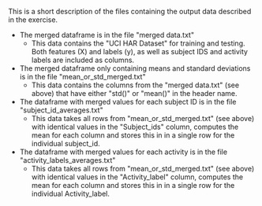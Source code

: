 This is a short description of the files containing the output data described in the exercise.

* The merged dataframe is in the file "merged data.txt"
    * This data contains the "UCI HAR Dataset" for training and 
      testing. Both features (X) and labels (y), as well as 
      subject IDS and activity labels are included as columns.
* The merged dataframe only containing means and standard 
deviations is in the file "mean_or_std_merged.txt"
    * This data contains the columns from the "merged data.txt" 
      (see above) that have either "std()" or "mean()" in the 
      header name.
* The dataframe with merged values for each subject ID is in the file "subject_id_averages.txt"
    * This data takes all rows from "mean_or_std_merged.txt" (see 
      above) with identical values in the "Subject_ids" column, computes the mean for each column and stores this in in a single 
      row for the individual subject_id.
* The dataframe with merged values for each activity is in the file "activity_labels_averages.txt"
    * This data takes all rows from "mean_or_std_merged.txt" (see 
      above) with identical values in the "Activity_label" column, computes the mean for each column and stores this in in a single 
      row for the individual Activity_label.